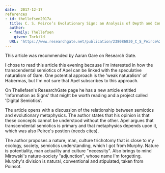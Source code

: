 ```yaml
---
date:  2017-12-17
references
- id: thellefsen2017a
  title: C. S. Peirce’s Evolutionary Sign: an Analysis of Depth and Complexity within Peircean Sign Types and Peircean Evolution Theory
  author:
  - family: Thellefsen
    given: Torkild
  URL: 'https://www.researchgate.net/publication/238086830_C_S_Peirce%27s_Evolutionary_Sign_an_Analysis_of_Depth_and_Complexity_within_Peircean_Sign_Types_and_Peircean_Evolution_Theory'
---
```


This article was recommended by Aaran Gare on Research Gate.

I chose to read this article this evening because I'm interested in how the transcendental semiotics of Apel can be linked with the speculative naturalism of Gare.  One potential approach is the 'weak naturalism' of Habermas, but I'm not sure that Apel subscribes to this approach.

On Thellefsen's ResearchGate page he has a new article entitled 'Information as Signs' that might be worth reading and a project called 'Digital Semiotics'.

The article opens with a discussion of the relationship between semiotics and evolutionary metaphysics.  The author states that his opinion is that these concepts cannot be understood without the other.  Apel argues that transcendental semiotics is primary and that metaphysics depends upon it, which was also Peirce's postion (needs cites).

The author proposes a nature, man, culture trichotomy that is close to my ecology, society, semiotics understanding, which I got from Murphy.  Nature is potentiality, man actuality and culture "necessity".  Also brings to mind Mirowski's nature-society "adjunction", whose name I'm forgetting.  Murphy's division is natural, conventional and stipulated, taken from Poinsot.

